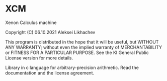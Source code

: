 # XCM
Xenon Calculus machine

Copyright (C) 06.10.2021 Aleksei Likhachev
 
This program is distributed in the hope that it will be useful,
but WITHOUT ANY WARRANTY; without even the implied warranty of MERCHANTABILITY or
FITNESS FOR A PARTICULAR PURPOSE.  See the KI General Public License version for more details.

Library in c language for arbitrary-precision arithmetic. Read the documentation and the license agreement. 
